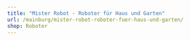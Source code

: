 ```yaml
---
title: "Mister Robot - Roboter für Haus und Garten"
url: /mainburg/mister-robot-roboter-fuer-haus-und-garten/
shop: Roboter
---
```


